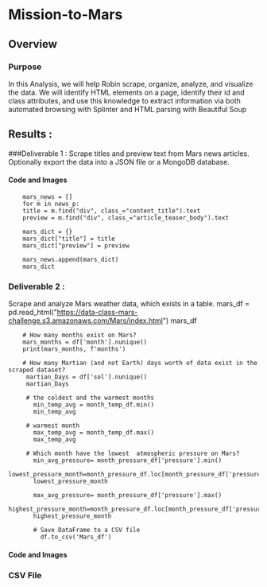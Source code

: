 # Mission-to-Mars

## Overview
### Purpose
In this Analysis, we will help Robin scrape, organize, analyze, and visualize the data. We will identify HTML elements on a page, identify their id and class attributes, and use this knowledge to extract information via both automated browsing with Splinter and HTML parsing with Beautiful Soup
## Results :
###Deliverable 1 :  Scrape titles and preview text from Mars news articles. Optionally export the data into a JSON file or a MongoDB database.
#### Code and Images
        mars_news = []
        for m in news_p:
        title = m.find("div", class_="content_title").text
        preview = m.find("div", class_="article_teaser_body").text
   
        mars_dict = {}
        mars_dict["title"] = title
        mars_dict["preview"] = preview
   
        mars_news.append(mars_dict)
        mars_dict

        
### Deliverable 2 :
Scrape and analyze Mars weather data, which exists in a table.
        mars_df = pd.read_html("https://data-class-mars-challenge.s3.amazonaws.com/Mars/index.html")
        mars_df
        
        # How many months exist on Mars?
        mars_months = df['month'].nunique()
        print(mars_months, f'months')
        
        # How many Martian (and not Earth) days worth of data exist in the scraped dataset?
         martian_Days = df['sol'].nunique()
         martian_Days

         # the coldest and the warmest months
           min_temp_avg = month_temp_df.min()
           min_temp_avg

         # warmest month 
           max_temp_avg = month_temp_df.max()
           max_temp_avg

         # Which month have the lowest  atmospheric pressure on Mars?
           min_avg_pressure= month_pressure_df['pressure'].min()
           lowest_pressure_month=month_pressure_df.loc[month_pressure_df['pressure']==min_avg_pressure]
           lowest_pressure_month

           max_avg_pressure= month_pressure_df['pressure'].max()
           highest_pressure_month=month_pressure_df.loc[month_pressure_df['pressure']==max_avg_pressure]
           highest_pressure_month

           # Save DataFrame to a CSV file
             df.to_csv('Mars_df')

#### Code and Images
### CSV File
